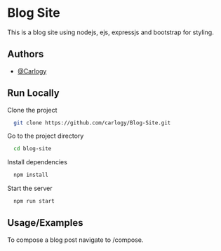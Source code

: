 
# Blog Site

This is a blog site using nodejs, ejs, expressjs and bootstrap for styling. 


## Authors

- [@Carlogy](https://www.github.com/carlogy)


## Run Locally

Clone the project

```bash
  git clone https://github.com/carlogy/Blog-Site.git
```

Go to the project directory

```bash
  cd blog-site
```

Install dependencies

```bash
  npm install
```

Start the server

```bash
  npm run start
```


## Usage/Examples


To compose a blog post navigate to /compose. 



